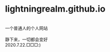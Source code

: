 # lightningrealm.github.io
<br/>
一个普通人的个人网站
<br/>
<br/>
<a>静下来，一切都会变好</a>
<br/>
<a>2020.7.22.□□□:)</a>
